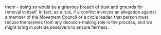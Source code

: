 them – doing so would be a grievous breach of trust and grounds for removal in itself. In fact, as a rule, if a conflict involves an allegation against a member of the Movement Council or a circle leader, that person must recuse themselves from any decision-making role in the process, and we might bring in outside observers to ensure fairness.